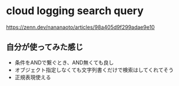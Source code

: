 # cloud logging search query
https://zenn.dev/nananaoto/articles/98a405d9f299adae9e10

## 自分が使ってみた感じ
- 条件をANDで繋ぐとき、AND無くても良し
- オブジェクト指定しなくても文字列書くだけで検索はしてくれてそう
- 正規表現使える